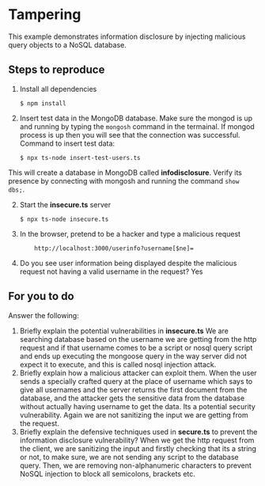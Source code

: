 # Tampering

This example demonstrates information disclosure by injecting malicious query objects to a NoSQL database.

## Steps to reproduce

1. Install all dependencies

    `$ npm install`

2. Insert test data in the MongoDB database. Make sure the mongod is up and running by typing the `mongosh` command in the termainal. If mongod process is up then you will see that the connection was successful. Command to insert test data:

    `$ npx ts-node insert-test-users.ts`

This will create a database in MongoDB called __infodisclosure__. Verify its presence by connecting with mongosh and running the command `show dbs;`.

2. Start the **insecure.ts** server

    `$ npx ts-node insecure.ts`

3. In the browser, pretend to be a hacker and type a malicious request

    ```
        http://localhost:3000/userinfo?username[$ne]=
    ```

4. Do you see user information being displayed despite the malicious request not having a valid username in the request?
Yes

## For you to do

Answer the following:

1. Briefly explain the potential vulnerabilities in **insecure.ts**
We are searching database based on the username we are getting from the http request and if that username comes to be a script or nosql query script and ends up executing the mongoose query in the way server did not expect it to execute, and this is called nosql injection attack.
2. Briefly explain how a malicious attacker can exploit them.
When the user sends a specially crafted query at the place of username which says to give all usernames and the server returns the first document from the database, and the attacker gets the sensitive data from the database without actually having username to get the data. Its a potential security vulnerability. Again we are not sanitizing the input we are getting from the request.
3. Briefly explain the defensive techniques used in **secure.ts** to prevent the information disclosure vulnerability?
When we get the http request from the client, we are sanitizing the input and firstly checking that its a string or not, to make sure, we are not sending any script to the database query. Then, we are removing non-alphanumeric characters to prevent NoSQL injection to block all semicolons, brackets etc.